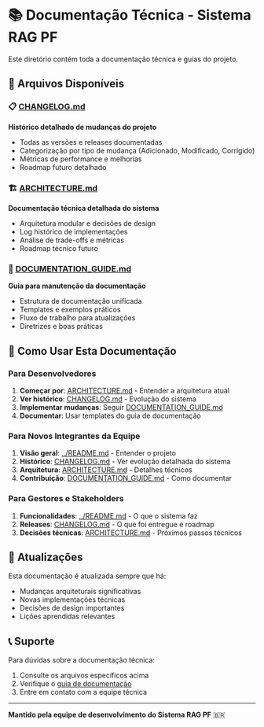 # 📚 Documentação Técnica - Sistema RAG PF

Este diretório contém toda a documentação técnica e guias do projeto.

## 📁 Arquivos Disponíveis

### 📋 [CHANGELOG.md](./CHANGELOG.md)
**Histórico detalhado de mudanças do projeto**
- Todas as versões e releases documentadas
- Categorização por tipo de mudança (Adicionado, Modificado, Corrigido)
- Métricas de performance e melhorias
- Roadmap futuro detalhado

### 🏗️ [ARCHITECTURE.md](./ARCHITECTURE.md)
**Documentação técnica detalhada do sistema**
- Arquitetura modular e decisões de design
- Log histórico de implementações
- Análise de trade-offs e métricas
- Roadmap técnico futuro

### 📝 [DOCUMENTATION_GUIDE.md](./DOCUMENTATION_GUIDE.md)
**Guia para manutenção da documentação**
- Estrutura de documentação unificada
- Templates e exemplos práticos
- Fluxo de trabalho para atualizações
- Diretrizes e boas práticas

## 🎯 Como Usar Esta Documentação

### Para Desenvolvedores
1. **Começar por**: [ARCHITECTURE.md](./ARCHITECTURE.md) - Entender a arquitetura atual
2. **Ver histórico**: [CHANGELOG.md](./CHANGELOG.md) - Evolução do sistema
3. **Implementar mudanças**: Seguir [DOCUMENTATION_GUIDE.md](./DOCUMENTATION_GUIDE.md)
4. **Documentar**: Usar templates do guia de documentação

### Para Novos Integrantes da Equipe
1. **Visão geral**: [../README.md](../README.md) - Entender o projeto
2. **Histórico**: [CHANGELOG.md](./CHANGELOG.md) - Ver evolução detalhada do sistema
3. **Arquitetura**: [ARCHITECTURE.md](./ARCHITECTURE.md) - Detalhes técnicos
4. **Contribuição**: [DOCUMENTATION_GUIDE.md](./DOCUMENTATION_GUIDE.md) - Como documentar

### Para Gestores e Stakeholders
1. **Funcionalidades**: [../README.md](../README.md) - O que o sistema faz
2. **Releases**: [CHANGELOG.md](./CHANGELOG.md) - O que foi entregue e roadmap
3. **Decisões técnicas**: [ARCHITECTURE.md](./ARCHITECTURE.md) - Próximos passos técnicos

## 🔄 Atualizações

Esta documentação é atualizada sempre que há:
- Mudanças arquiteturais significativas
- Novas implementações técnicas
- Decisões de design importantes
- Lições aprendidas relevantes

## 📞 Suporte

Para dúvidas sobre a documentação técnica:
1. Consulte os arquivos específicos acima
2. Verifique o [guia de documentação](./DOCUMENTATION_GUIDE.md)
3. Entre em contato com a equipe técnica

---

**Mantido pela equipe de desenvolvimento do Sistema RAG PF** 🇧🇷
